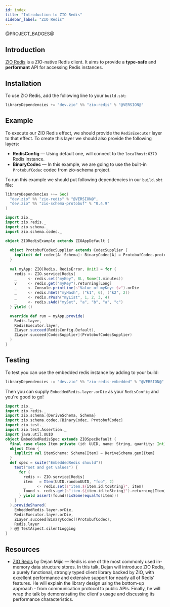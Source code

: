 ```yaml
---
id: index
title: "Introduction to ZIO Redis"
sidebar_label: "ZIO Redis"
---
```


@PROJECT_BADGES@

## Introduction

[ZIO Redis](https://github.com/zio/zio-redis) is a ZIO-native Redis client.
It aims to provide a **type-safe** and **performant** API for accessing Redis
instances.

## Installation

To use ZIO Redis, add the following line to your `build.sbt`:

```scala
libraryDependencies += "dev.zio" %% "zio-redis" % "@VERSION@"
```

## Example

To execute our ZIO Redis effect, we should provide the `RedisExecutor` layer to that effect. To create this layer we
should also provide the following layers:

- **RedisConfig** — Using default one, will connect to the `localhost:6379` Redis instance.
- **BinaryCodec** — In this example, we are going to use the built-in `ProtobufCodec` codec from zio-schema project.

To run this example we should put following dependencies in our `build.sbt` file:

```scala
libraryDependencies ++= Seq(
  "dev.zio" %% "zio-redis" % "@VERSION@",
  "dev.zio" %% "zio-schema-protobuf" % "0.4.9"
)
```

```scala mdoc:compile-only
import zio._
import zio.redis._
import zio.schema._
import zio.schema.codec._

object ZIORedisExample extends ZIOAppDefault {
  
  object ProtobufCodecSupplier extends CodecSupplier {
    implicit def codec[A: Schema]: BinaryCodec[A] = ProtobufCodec.protobufCodec
  }
  
  val myApp: ZIO[Redis, RedisError, Unit] = for {
    redis <- ZIO.service[Redis]
    _     <- redis.set("myKey", 8L, Some(1.minutes))
    v     <- redis.get("myKey").returning[Long]
    _     <- Console.printLine(s"Value of myKey: $v").orDie
    _     <- redis.hSet("myHash", ("k1", 6), ("k2", 2))
    _     <- redis.rPush("myList", 1, 2, 3, 4)
    _     <- redis.sAdd("mySet", "a", "b", "a", "c")
  } yield ()

  override def run = myApp.provide(
    Redis.layer,
    RedisExecutor.layer,
    ZLayer.succeed(RedisConfig.Default),
    ZLayer.succeed[CodecSupplier](ProtobufCodecSupplier)
  )
}
```

## Testing

To test you can use the embedded redis instance by adding to your build:

```scala
libraryDependencies := "dev.zio" %% "zio-redis-embedded" % "@VERSION@"
```

Then you can supply `EmbeddedRedis.layer.orDie` as your `RedisConfig` and you're good to go!

```scala
import zio._
import zio.redis._
import zio.schema.{DeriveSchema, Schema}
import zio.schema.codec.{BinaryCodec, ProtobufCodec}
import zio.test._
import zio.test.Assertion._
import java.util.UUID
object EmbeddedRedisSpec extends ZIOSpecDefault {
  final case class Item private (id: UUID, name: String, quantity: Int)
  object Item {
    implicit val itemSchema: Schema[Item] = DeriveSchema.gen[Item]
  }
  def spec = suite("EmbeddedRedis should")(
    test("set and get values") {
      for {
        redis <- ZIO.service[Redis]
        item   = Item(UUID.randomUUID, "foo", 2)
        _     <- redis.set(s"item.${item.id.toString}", item)
        found <- redis.get(s"item.${item.id.toString}").returning[Item]
      } yield assert(found)(isSome(equalTo(item)))
    }
  ).provideShared(
    EmbeddedRedis.layer.orDie,
    RedisExecutor.layer.orDie,
    ZLayer.succeed[BinaryCodec](ProtobufCodec),
    Redis.layer
  ) @@ TestAspect.silentLogging
}
```

## Resources

- [ZIO Redis](https://www.youtube.com/watch?v=yqFt3b3RBkI) by Dejan Mijic — Redis is one of the most commonly used
  in-memory data structure stores. In this talk, Dejan will introduce ZIO Redis, a purely functional, strongly typed
  client library backed by ZIO, with excellent performance and extensive support for nearly all of Redis' features. He
  will explain the library design using the bottom-up approach - from communication protocol to public APIs. Finally, he
  will wrap the talk by demonstrating the client's usage and discussing its performance characteristics.

